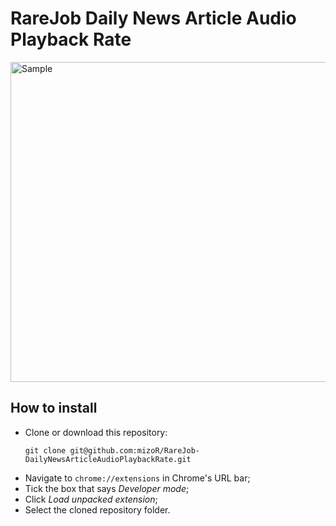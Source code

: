 # RareJob Daily News Article Audio Playback Rate

<img src="https://user-images.githubusercontent.com/1257116/34654214-0de44e0a-f43c-11e7-85f1-088dba8a0785.png" width="512" alt="Sample" >

## How to install

- Clone or download this repository:
  ```
  git clone git@github.com:mizoR/RareJob-DailyNewsArticleAudioPlaybackRate.git
  ```
- Navigate to `chrome://extensions` in Chrome's URL bar;
- Tick the box that says _Developer mode_;
- Click _Load unpacked extension_;
- Select the cloned repository folder.
